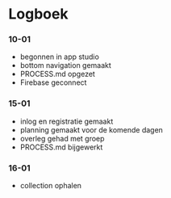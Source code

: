 # Logboek
### 10-01
- begonnen in app studio
- bottom navigation gemaakt
- PROCESS.md opgezet
- Firebase geconnect
### 15-01
- inlog en registratie gemaakt
- planning gemaakt voor de komende dagen
- overleg gehad met groep
- PROCESS.md bijgewerkt
### 16-01
- collection ophalen